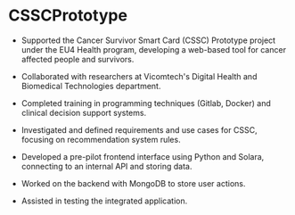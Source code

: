 # CSSCPrototype

- Supported the Cancer Survivor Smart Card (CSSC) Prototype project under the EU4 Health program, developing a web-based tool for cancer affected people and survivors.

- Collaborated with researchers at Vicomtech's Digital Health and Biomedical Technologies department.

- Completed training in programming techniques (Gitlab, Docker) and clinical decision support systems.

- Investigated and defined requirements and use cases for CSSC, focusing on recommendation system rules.

- Developed a pre-pilot frontend interface using Python and Solara, connecting to an internal API and storing data.

- Worked on the backend with MongoDB to store user actions.

- Assisted in testing the integrated application.
